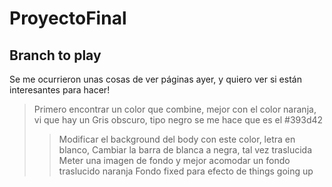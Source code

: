 # ProyectoFinal
## Branch to play

Se me ocurrieron unas cosas de ver páginas ayer, y quiero ver si están interesantes para hacer!

> Primero encontrar un color que combine, mejor con el color naranja, vi que hay un Gris obscuro, tipo negro se me hace que es el #393d42
> > Modificar el background del body con este color, letra en blanco,
    Cambiar la barra de blanca a negra, tal vez traslucida
    Meter una imagen de fondo y mejor acomodar un fondo traslucido naranja
    Fondo fixed para efecto de things going up 
